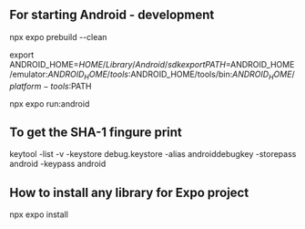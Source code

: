 ## For starting Android - development
npx expo prebuild --clean

export ANDROID_HOME=$HOME/Library/Android/sdk
export PATH=$ANDROID_HOME/emulator:$ANDROID_HOME/tools:$ANDROID_HOME/tools/bin:$ANDROID_HOME/platform-tools:$PATH

npx expo run:android


## To get the SHA-1 fingure print
keytool -list -v -keystore debug.keystore -alias androiddebugkey -storepass android -keypass android


## How to install any library for Expo project
npx expo install <your-package-name>